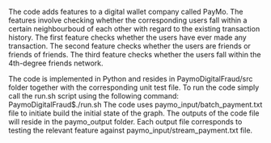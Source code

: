 The code adds features to a digital wallet company called PayMo. The features involve checking whether the corresponding  users fall within a certain neighbourboud of each other with regard to the existing transaction history.
The first feature checks whether the users have ever made any transaction.
The second feature checks whether the users are friends or friends of friends.
The third feature checks whether the users fall within the 4th-degree friends network.

The code is implemented in Python and resides in PaymoDigitalFraud/src folder together with the corresponding unit test file. To run the code simply call the run.sh script using the following command:
PaymoDigitalFraud$./run.sh
The code uses paymo_input/batch_payment.txt file to initiate build the initial state of the graph. The outputs of the code file will reside in the paymo_output folder. Each output file corresponds to testing the relevant feature against paymo_input/stream_payment.txt file.      
